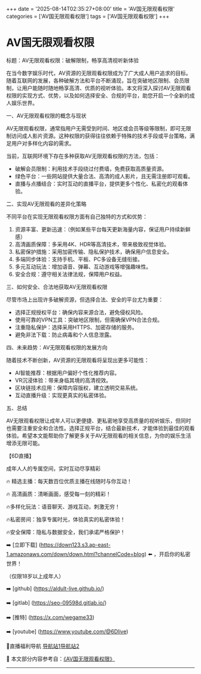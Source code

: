 +++
date = '2025-08-14T02:35:27+08:00'
title = 'AV国无限观看权限'
categories = ['AV国无限观看权限']
tags = ['AV国无限观看权限']
+++

# AV国无限观看权限

标题：AV无限观看权限：破解限制，畅享高清视听新体验

在当今数字娱乐时代，AV资源的无限观看权限成为了广大成人用户追求的目标。随着互联网的发展，各种破解方法和平台不断涌现，旨在突破地区限制、会员限制，让用户能随时随地畅享高清、优质的视听体验。本文将深入探讨AV无限观看权限的实现方式、优势，以及如何选择安全、合规的平台，助您开启一个全新的成人娱乐世界。

一、AV无限观看权限的概念与现状

AV无限观看权限，通常指用户无需受到时间、地区或会员等级等限制，即可无限制访问成人影片资源。这种权限的获得往往依赖于特殊的技术手段或平台策略，满足用户对多样化内容的需求。

当前，互联网环境下存在多种获取AV无限观看权限的方法，包括：

- 破解会员限制：利用技术手段绕过付费墙，免费获取高质量资源。
- 绿色平台：一些网站提供大量合法、高清的成人影片，且无需注册即可观看。
- 直播与点播结合：实时互动的直播平台，提供更多个性化、私密化的观看体验。

二、实现AV无限观看的差异化策略

不同平台在实现无限观看权限方面有自己独特的方式和优势：

1. 资源丰富、更新迅速：（例如某些平台每天更新海量内容，保证用户持续新鲜感）
2. 高清画质保障：多采用4K、HDR等高清技术，带来极致视觉体验。
3. 私密保护措施：采用加密传输、隐私保护技术，确保用户信息安全。
4. 多端同步体验：支持手机、平板、PC多设备无缝衔接。
5. 多元互动玩法：增加语音、弹幕、互动游戏等增强趣味性。
6. 安全合规：遵守相关法律法规，保障用户权益。

三、如何安全、合法地获取AV无限观看权限

尽管市场上出现许多破解资源，但选择合法、安全的平台尤为重要：

- 选择正规授权平台：确保内容来源合法，避免侵权风险。
- 使用可靠的VPN工具：突破地区限制，但需确保VPN合法合规。
- 注重隐私保护：选择采用HTTPS、加密存储的服务。
- 避免非法下载：防止病毒和个人信息泄露。

四、未来趋势：AV无限观看权限的发展方向

随着技术不断创新，AV资源的无限观看将呈现出更多可能性：

- AI智能推荐：根据用户偏好个性化推荐内容。
- VR沉浸体验：带来身临其境的高清视效。
- 区块链技术应用：保障内容版权，建立透明交易系统。
- 互动直播升级：实现更真实的私密体验。

五、总结

AV无限观看权限让成年人可以更便捷、更私密地享受高质量的视听娱乐，但同时也需要注重安全和合法性。选择正规平台，结合最新技术，才能体验到最佳的观看体验。希望本文能帮助你了解更多关于AV无限观看的相关信息，为你的娱乐生活增添无限可能。

【6D直播】

成年人人的专属空间，实时互动尽享精彩

🔥 精选主播：每天数百位优质主播在线随时与你互动！

🔥 高清画质：清晰画面，感受每一刻的精彩！

🔥多样化玩法：语音聊天、游戏互动，刺激无穷！

🔥私密房间：独享专属时光，体验真实的私密体验！

🔥安全保障：隐私与数据安全，我们承诺严格保护！

➡️ [立即下载] (https://down123.s3.ap-east-1.amazonaws.com/down/down.html?channelCode=blog) ⬅️ ，开启你的私密世界！

（仅限18岁以上成年人）

➡️ [github] (https://aldult-live.github.io/)

➡️ [gitlab] (https://seo-09598d.gitlab.io/)

➡️ [推特] (https://x.com/wegame33)

➡️ [youtube] (https://www.youtube.com/@6Dlive)

🔞直播福利导航   [导航站1](https://webstack-86085a.gitlab.io/)[导航站2](https://onlygit123-2.github.io/)


📘 本文部分内容参考自：[《AV国无限观看权限》](https://webstack-hugo-15.pages.dev/)

---
